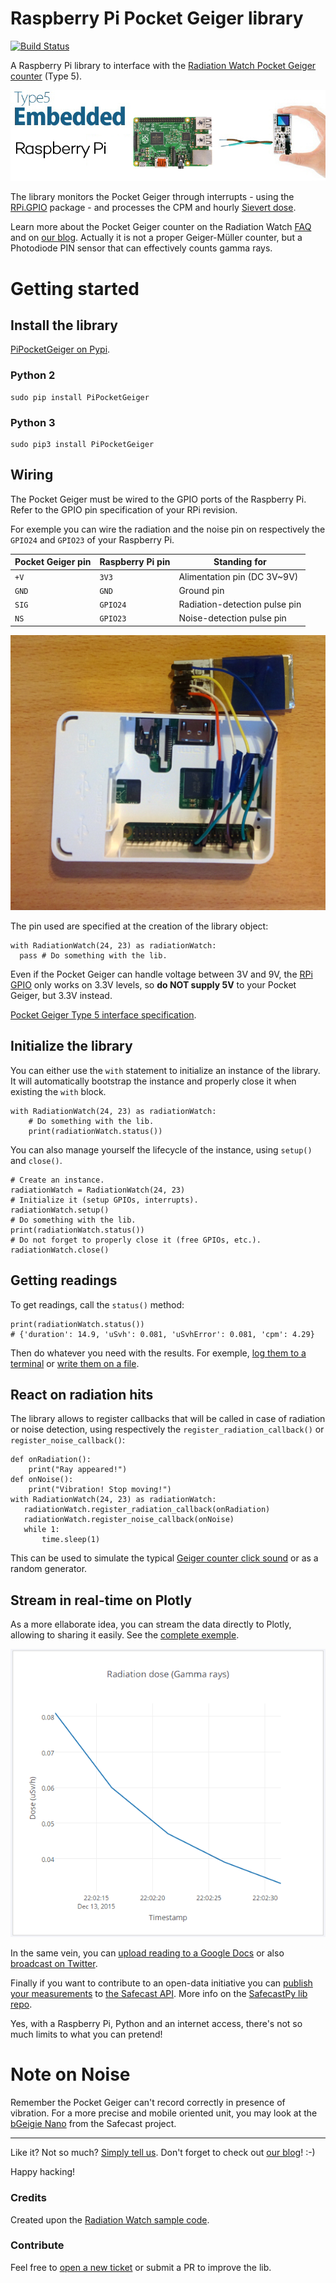# Raspberry Pi Pocket Geiger library

[![Build Status](https://travis-ci.org/MonsieurV/PiPocketGeiger.svg?branch=master)](https://travis-ci.org/MonsieurV/PiPocketGeiger)

A Raspberry Pi library to interface with the [Radiation Watch Pocket Geiger counter](http://www.radiation-watch.co.uk/) (Type 5).

![](/misc/type5.jpg?raw=true "Radiation Watch Type 5 Pocket Geiger counter")

The library monitors the Pocket Geiger through interrupts - using the [RPi.GPIO](https://pypi.python.org/pypi/RPi.GPIO) package - and processes the CPM and hourly [Sievert dose](https://en.wikipedia.org/wiki/Sievert).

Learn more about the Pocket Geiger counter on the Radiation Watch [FAQ](http://www.radiation-watch.co.uk/faqs) and on [our blog](https://blog.ytotech.com/2016/03/04/radiation-watch-raspberry/). Actually it is not a proper Geiger-Müller counter, but a Photodiode PIN sensor that can effectively counts gamma rays.

# Getting started

## Install the library

[PiPocketGeiger on Pypi](https://pypi.python.org/pypi/PiPocketGeiger/).

### Python 2

```
sudo pip install PiPocketGeiger
```

### Python 3

```
sudo pip3 install PiPocketGeiger
```

## Wiring

The Pocket Geiger must be wired to the GPIO ports of the Raspberry Pi. Refer to the GPIO pin specification of your RPi revision.

For exemple you can wire the radiation and the noise pin on respectively the `GPIO24` and `GPIO23` of your Raspberry Pi.

| Pocket Geiger pin | Raspberry Pi pin | Standing for |
| ----------------- | ----------- | ------------ |
| `+V` | `3V3` | Alimentation pin (DC 3V~9V) |
| `GND` | `GND` | Ground pin |
| `SIG` | `GPIO24` | Radiation-detection pulse pin |
| `NS` | `GPIO23` | Noise-detection pulse pin |

![](/misc/wiring.png?raw=true "Wiring of the Pocket Geiger and Raspberry Pi B+")

The pin used are specified at the creation of the library object:

```
with RadiationWatch(24, 23) as radiationWatch:
  pass # Do something with the lib.
```

Even if the Pocket Geiger can handle voltage between 3V and 9V, the [RPi GPIO](https://www.raspberrypi.org/documentation/hardware/raspberrypi/gpio/README.md) only works on 3.3V levels, so **do NOT supply 5V** to your Pocket Geiger, but 3.3V instead.

[Pocket Geiger Type 5 interface specification](http://www.radiation-watch.co.uk/uploads/5t.pdf).

## Initialize the library

You can either use the `with` statement to initialize an instance of the library. It will automatically bootstrap the instance and properly close it when existing the `with` block.

```
with RadiationWatch(24, 23) as radiationWatch:
    # Do something with the lib.
    print(radiationWatch.status())
```

You can also manage yourself the lifecycle of the instance, using `setup()` and `close()`.

```
# Create an instance.
radiationWatch = RadiationWatch(24, 23)
# Initialize it (setup GPIOs, interrupts).
radiationWatch.setup()
# Do something with the lib.
print(radiationWatch.status())
# Do not forget to properly close it (free GPIOs, etc.).
radiationWatch.close()
```

## Getting readings

To get readings, call the `status()` method:

```
print(radiationWatch.status())
# {'duration': 14.9, 'uSvh': 0.081, 'uSvhError': 0.081, 'cpm': 4.29}
```

Then do whatever you need with the results. For exemple, [log them to a terminal](https://github.com/MonsieurV/PiPocketGeiger/blob/master/examples/console_logger.py) or [write them on a file](https://github.com/MonsieurV/PiPocketGeiger/blob/master/examples/file_logger.py).

## React on radiation hits

The library allows to register callbacks that will be called in case of radiation or noise detection, using respectively the `register_radiation_callback()` or `register_noise_callback()`:

```
def onRadiation():
    print("Ray appeared!")
def onNoise():
    print("Vibration! Stop moving!")
with RadiationWatch(24, 23) as radiationWatch:
   radiationWatch.register_radiation_callback(onRadiation)
   radiationWatch.register_noise_callback(onNoise)
   while 1:
       time.sleep(1)
```

This can be used to simulate the typical [Geiger counter click sound](https://github.com/MonsieurV/PiPocketGeiger/blob/master/examples/geiger_click.py) or as a random generator.

## Stream in real-time on Plotly

As a more ellaborate idea, you can stream the data directly to Plotly, allowing to sharing it easily. See the [complete exemple](https://github.com/MonsieurV/PiPocketGeiger/blob/master/examples/plotly_streaming.py).

[![](/misc/plotly_streaming.gif?raw=true "Real-time streaming. Click to see on Plotly.")](https://plot.ly/137/~tournadey/)

In the same vein, you can [upload reading to a Google Docs](https://github.com/MonsieurV/PiPocketGeiger/blob/master/examples/google_docs.py) or also [broadcast on Twitter](https://github.com/MonsieurV/PiPocketGeiger/blob/master/examples/twitter.py).

Finally if you want to contribute to an open-data initiative you can [publish your measurements](https://github.com/MonsieurV/PiPocketGeiger/blob/master/examples/safecast.py) to [the Safecast API](http://blog.safecast.org/). More info on the [SafecastPy lib repo](https://github.com/MonsieurV/SafecastPy).

Yes, with a Raspberry Pi, Python and an internet access, there's not so much limits to what you can pretend!

# Note on Noise

Remember the Pocket Geiger can't record correctly in presence of vibration. For a more precise and mobile oriented unit, you may look at the [bGeigie Nano](http://blog.safecast.org/bgeigie-nano/) from the Safecast project.

-----------------------

Like it? Not so much? [Simply tell us](mailto:yoan@ytotech.com). Don't forget to check out [our blog](http://blog.ytotech.com)! :-)

Happy hacking!

### Credits

Created upon the [Radiation Watch sample code](http://radiation-watch.sakuraweb.com/share/ARDUINO.zip).

### Contribute

Feel free to [open a new ticket](https://github.com/MonsieurV/PiPocketGeiger/issues/new) or submit a PR to improve the lib.

